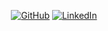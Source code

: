 <p align="center">
    <a href="https://github.com/dinkoproto" target="_blank"><img alt="GitHub" src="https://img.shields.io/badge/-@dinkoproto-181717?style=for-the-badge&logo=GitHub&logoColor=white"></a>
    <a href="https://www.linkedin.com/in/gospodin-gospodinov-853b3a23b/" target="_blank"><img alt="LinkedIn" src="https://img.shields.io/badge/-LinkedIn-0077B5?style=for-the-badge&logo=Linkedin&logoColor=white"></a>
</p>

<p align="center">
